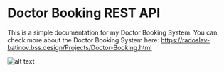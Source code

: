 # Doctor Booking REST API
This is a simple documentation for my Doctor Booking System. You can check more about the Doctor Booking System here: https://radoslav-batinov.bss.design/Projects/Doctor-Booking.html

![alt text](https://radoslav-batinov.bss.design/assets/img/Projects/Doctor-Booking/Doctor-Booking-Landing.png?h=6b85d7bec16225976abeaea334e4a076)
